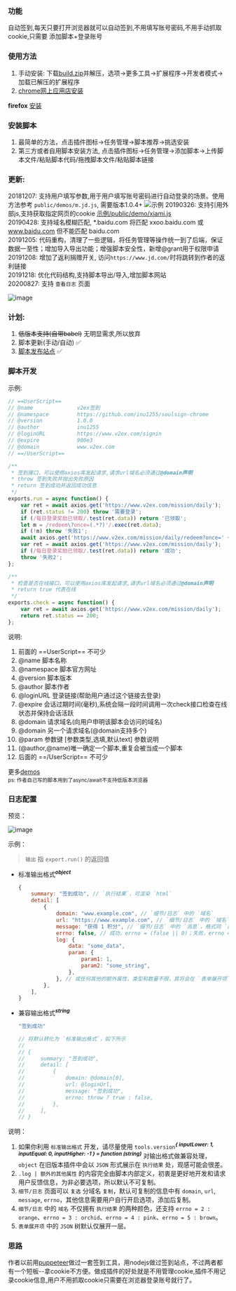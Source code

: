 ### 功能

自动签到,每天只要打开浏览器就可以自动签到,不用填写账号密码,不用手动抓取cookie,只需要 添加脚本+登录账号

### 使用方法

1. 手动安装: 下载[build.zip](https://github.com/inu1255/soulsign-chrome/blob/master/build.zip)并解压，选项->更多工具->扩展程序->开发者模式->加载已解压的扩展程序
2. [chrome网上应用店安装](https://chrome.google.com/webstore/detail/%E9%AD%82%E7%AD%BE/llbielhggjekmfjikgkcaloghnibafdl?hl=zh-CN)

**firefox** [安装](https://addons.mozilla.org/zh-CN/firefox/addon/%E9%AD%82%E7%AD%BE/)

### 安装脚本

1. 最简单的方法，点击插件图标->任务管理->脚本推荐->挑选安装
2. 第三方或者自用脚本安装方法, 点击插件图标->任务管理->添加脚本->上传脚本文件/粘贴脚本代码/拖拽脚本文件/粘贴脚本链接

### 更新:

20181207: 支持用户填写参数,用于用户填写账号密码进行自动登录的场景。使用方法参考 `public/demos/m.jd.js`, 需要版本1.0.4+
![示例](https://ww1.sinaimg.cn/large/bfdf4e9fly1fy2smvzik7j20tt0bbwgk)
20190326: 支持引用外部js,支持获取指定网页的cookie
[示例/public/demo/xiami.js](https://github.com/inu1255/soulsign-chrome/blob/master/public/demos/xiami.js)  
20190428: 支持域名模糊匹配, *.baidu.com 将匹配 xxoo.baidu.com 或 www.baidu.com 但不能匹配 baidu.com  
20191205: 代码重构，清理了一些逻辑，将任务管理等操作统一到了后端，保证数据一至性；增加导入导出功能；增强脚本安全性，新增@grant用于权限申请  
20191208: 增加了返利捐赠开关, 访问`https://www.jd.com/`时将跳转到作者的返利链接  
20191218: 优化代码结构,支持脚本导出/导入,增加脚本网站  
20200827: 支持 `查看日志` 页面

![image](https://user-images.githubusercontent.com/42897857/91413377-9a916f80-e87d-11ea-9109-20708287e39d.png)

### 计划:

1. ~~低版本支持(自带babel)~~ 无明显需求,所以放弃
1. 脚本更新(手动/自动) ✅
1. [脚本发布站点](https://soulsign.inu1255.cn) ✅

### 脚本开发

示例:
``` javascript
// ==UserScript==
// @name              v2ex签到
// @namespace         https://github.com/inu1255/soulsign-chrome
// @version           1.0.0
// @author            inu1255
// @loginURL          https://www.v2ex.com/signin
// @expire            900e3
// @domain            www.v2ex.com
// ==/UserScript==

/**
 * 签到接口，可以使用axios库发起请求,请求url域名必须通过@domain声明
 * throw 签到失败并抛出失败原因
 * return 签到成功并返回成功信息
 */
exports.run = async function() {
    var ret = await axios.get('https://www.v2ex.com/mission/daily');
    if (ret.status != 200) throw '需要登录';
    if (/每日登录奖励已领取/.test(ret.data)) return '已领取';
    let m = /redeem\?once=(.*?)'/.exec(ret.data);
    if (!m) throw '失败1';
    await axios.get('https://www.v2ex.com/mission/daily/redeem?once=' + m[1]);
    var ret = await axios.get('https://www.v2ex.com/mission/daily');
    if (/每日登录奖励已领取/.test(ret.data)) return '成功';
    throw '失败2';
};

/**
 * 检查是否在线接口，可以使用axios库发起请求,请求url域名必须通过@domain声明
 * return true 代表在线
 */
exports.check = async function() {
    var ret = await axios.get('https://www.v2ex.com/mission/daily');
    return ret.status == 200;
};
```

说明:
1. 前面的 ==UserScript== 不可少
1. @name              脚本名称  
1. @namespace         脚本官方网址
1. @version           脚本版本
1. @author            脚本作者
1. @loginURL          登录链接(帮助用户通过这个链接去登录)
1. @expire            会话过期时间(毫秒),系统会隔一段时间调用一次check接口检查在线状态并保持会话活跃
1. @domain            请求域名(向用户申明该脚本会访问的域名)
1. @domain            另一个请求域名(@domain支持多个)
1. @param             参数键 [参数类型,选填,默认text] 参数说明
1. (@author,@name)唯一确定一个脚本,重复会被当成一个脚本
1. 后面的 ==/UserScript== 不可少

更多[demos](https://github.com/inu1255/soulsign-chrome/tree/master/public/demos)  
<small>ps: 作者自己写的脚本用到了async/await不支持低版本浏览器</small>

### 日志配置

预览：

![image](https://user-images.githubusercontent.com/42897857/91413104-3bcbf600-e87d-11ea-99b7-1d3359ad1542.png)

示例：

> `输出` 指 `export.run()` 的返回值

- 标准输出格式<sup>***object***</sup>

  ```javascript
  {
      summary: "签到成功", // `执行结果`，可渲染 `html`
      detail: [
          {
              domain: "www.example.com", // `细节/日志` 中的 `域名`
              url: "https://www.example.com", // `细节/日志` 中的 `域名` 的跳转链接
              message: "获得 1 积分", // `细节/日志` 中的 `消息`，格式同 `执行结果`
              errno: false, // 成功，errno = (false || 0)；失败，errno = (true || !0)
              log: {
                  data: "some_data",
                  param: {
                      param1: 1,
                      param2: "some_string",
                  },
              }, // 或任何其他的额外属性，类型和数量不限，其将会在 `表单展开项` 中出现
          },
      ],
  }
  ```

- 兼容输出格式<sup>***string***</sup>

  ```javascript
  "签到成功"
  
  // 将默认转化为 `标准输出格式`，如下所示
  // 
  // {
  //     summary: "签到成功",
  //     detail: [
  //         {
  //             domain: @domain[0],
  //             url: @loginUrl,
  //             message: "签到成功",
  //             errno: throw ? true : false,
  //         },
  //     ],
  // }
  ```

说明：

1. 如果你利用 `标准输出格式` 开发，请尽量使用 `tools.version`<sup>***{ inputLower: 1, inputEqual: 0, inputHigher: -1 } = function (string)***</sup> 对输出格式做兼容处理，`object` 在旧版本插件中会以 `JSON` 形式展示在 `执行结果` 处，观感可能会很差。
2. `.log | 额外的其他属性` 的内容完全由脚本内部定义，初衷是更好地开发和请求用户反馈信息，为非必要选项，所以默认不可复制。
3. `细节/日志` 页面可以 `复选` 分域名 `复制`，默认可复制的信息中有 `domain`, `url`, `message`, `errno`，其他信息需要用户自行开启选项，添加后复制。
4. `细节/日志` 中的 `域名` 不仅拥有 `执行结果` 的两种颜色，还支持 `errno = 2 : orange`、`errno = 3 : orchid`、`errno = 4 : pink`、`errno = 5 : brown`。
5. `表单展开项` 中的 `JSON` 树默认仅展开一层。

### 思路

作者以前用[puppeteer](https://github.com/GoogleChrome/puppeteer#readme)做过一套签到工具，用nodejs做过签到站点，不过两者都有一个短板--拿cookie不方便。做成插件的好处就是不用管理cookie,插件不用记录cookie信息,用户不用抓取cookie只需要在浏览器登录账号就行了。

